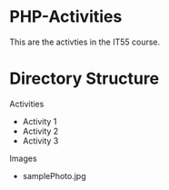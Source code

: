 # PHP-Activities
This are the activties in the IT55 course.

# Directory Structure
Activities
- Activity 1
- Activity 2
- Activity 3

Images
- samplePhoto.jpg
